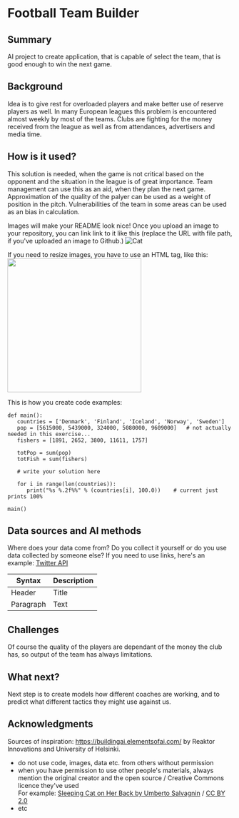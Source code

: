 <!-- This markdown describies the final project by Paul Kallio for the Building of AI course, 
that is created by Reaktor Innovations and University of Helsinki. -->

# Football Team Builder

## Summary

AI project to create application, that is capable of select the team, that is good enough to win the next game.

## Background

Idea is to give rest for overloaded players and make better use of reserve players as well. In many European leagues this problem is encountered almost weekly by most of the teams. 
Clubs are fighting for the money received from the league as well as from attendances, advertisers and media time.

## How is it used?

This solution is needed, when the game is not critical based on the opponent and the situation in the league is of great importance. Team management can use this as an aid, when they plan the next game. Approximation of the quality of the palyer can be used as a weight of position in the pitch. Vulnerabilities of the team in some areas can be used as an bias in calculation.

Images will make your README look nice!
Once you upload an image to your repository, you can link link to it like this (replace the URL with file path, if you've uploaded an image to Github.)
![Cat](https://upload.wikimedia.org/wikipedia/commons/5/5e/Sleeping_cat_on_her_back.jpg)

If you need to resize images, you have to use an HTML tag, like this:
<img src="https://upload.wikimedia.org/wikipedia/commons/5/5e/Sleeping_cat_on_her_back.jpg" width="300">

This is how you create code examples:
```
def main():
   countries = ['Denmark', 'Finland', 'Iceland', 'Norway', 'Sweden']
   pop = [5615000, 5439000, 324000, 5080000, 9609000]   # not actually needed in this exercise...
   fishers = [1891, 2652, 3800, 11611, 1757]

   totPop = sum(pop)
   totFish = sum(fishers)

   # write your solution here

   for i in range(len(countries)):
      print("%s %.2f%%" % (countries[i], 100.0))    # current just prints 100%

main()
```


## Data sources and AI methods
Where does your data come from? Do you collect it yourself or do you use data collected by someone else?
If you need to use links, here's an example:
[Twitter API](https://developer.twitter.com/en/docs)

| Syntax      | Description |
| ----------- | ----------- |
| Header      | Title       |
| Paragraph   | Text        |

## Challenges

Of course the quality of the players are dependant of the money the club has, so output of the team has always limitations.

## What next?

Next step is to create models how different coaches are working, and to predict what different tactics they might use against us.


## Acknowledgments

Sources of inspiration:
https://buildingai.elementsofai.com/ by Reaktor Innovations and University of Helsinki.

* do not use code, images, data etc. from others without permission
* when you have permission to use other people's materials, always mention the original creator and the open source / Creative Commons licence they've used
  <br>For example: [Sleeping Cat on Her Back by Umberto Salvagnin](https://commons.wikimedia.org/wiki/File:Sleeping_cat_on_her_back.jpg#filelinks) / [CC BY 2.0](https://creativecommons.org/licenses/by/2.0)
* etc
